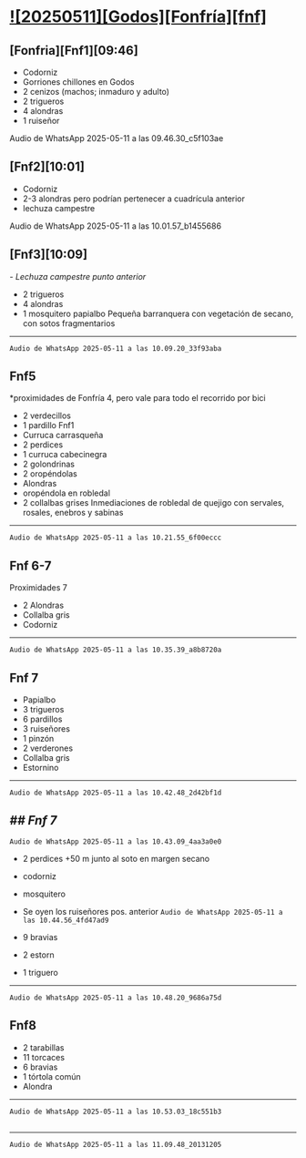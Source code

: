 # [![20250511][Godos][Fonfría][fnf]]()
<!--MODELO
# [#[20250418] [Vstb]](https://drive.google.com/drive/folders/1QmPpMglHaVGhmEvUFD5_p6lZT1EqGVr4?usp=drive_link)

- ## [Trrl1][Trrl2][41,016475,-1,597704][9:32]
Estructura subtítulo. Funcionan como etiquetas

- () comentarios a posteriori
Comentarios de audio en normal

- [audio] Buscar en BirdNET archivo día y hora

- 2 `bisbita` ID especie probable en eBird



## Vistabella 1 [Vstb1]
## Casablanca 1 [Csbl1][PO01]
## Vistabella 2 [Vstb2] Tramo 1-2
-->

## [Fonfria][Fnf1][09:46]
- Codorniz
- Gorriones chillones en Godos
- 2 cenizos (machos; inmaduro y adulto)
- 2 trigueros
- 4 alondras
- 1 ruiseñor


Audio de WhatsApp 2025-05-11 a las 09.46.30_c5f103ae


## [Fnf2][10:01]
- Codorniz
- 2-3 alondras pero podrían pertenecer a cuadrícula anterior
- lechuza campestre

Audio de WhatsApp 2025-05-11 a las 10.01.57_b1455686


## [Fnf3][10:09]
*- Lechuza campestre punto anterior*
- 2 trigueros
- 4 alondras
- 1 mosquitero papialbo
  Pequeña barranquera con vegetación de secano, con sotos fragmentarios
----
`Audio de WhatsApp 2025-05-11 a las 10.09.20_33f93aba`

## Fnf5
*proximidades de Fonfría 4, pero vale para todo el recorrido por bici
- 2 verdecillos
- 1 pardillo Fnf1
- Curruca carrasqueña
- 2 perdices
- 1 curruca cabecinegra
- 2 golondrinas
- 2 oropéndolas
- Alondras
- oropéndola en robledal
- 2 collalbas grises
Inmediaciones de robledal de quejigo con servales, rosales, enebros y sabinas
----
`Audio de WhatsApp 2025-05-11 a las 10.21.55_6f00eccc`

## Fnf 6-7
Proximidades 7 
- 2 Alondras
- Collalba gris
- Codorniz

----
`Audio de WhatsApp 2025-05-11 a las 10.35.39_a8b8720a`

## Fnf 7
- Papialbo
- 3 trigueros
- 6 pardillos
- 3 ruiseñores
- 1 pinzón
- 2 verderones
- Collalba gris 
- Estornino
----
`Audio de WhatsApp 2025-05-11 a las 10.42.48_2d42bf1d`


*## Fnf 7*
----
`Audio de WhatsApp 2025-05-11 a las 10.43.09_4aa3a0e0`

 
- 2 perdices +50 m junto al soto en margen secano
- codorniz
- mosquitero
- Se oyen los ruiseñores pos. anterior
`Audio de WhatsApp 2025-05-11 a las 10.44.56_4fd47ad9`


- 9 bravias
- 2 estorn
- 1 triguero

----
`Audio de WhatsApp 2025-05-11 a las 10.48.20_9686a75d`

## Fnf8
- 2 tarabillas
- 11 torcaces
- 6 bravias
- 1 tórtola común
- Alondra

----
`Audio de WhatsApp 2025-05-11 a las 10.53.03_18c551b3`

## 

----
`Audio de WhatsApp 2025-05-11 a las 11.09.48_20131205`

